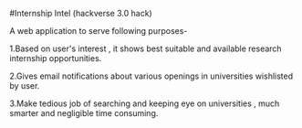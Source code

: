 #Internship Intel 
(hackverse 3.0 hack)

A web application to serve following purposes-

1.Based on user's interest , it shows best suitable and available research internship opportunities.

2.Gives email notifications about various openings in universities wishlisted by user.

3.Make tedious job of searching and keeping eye on universities , much smarter and negligible time consuming.


